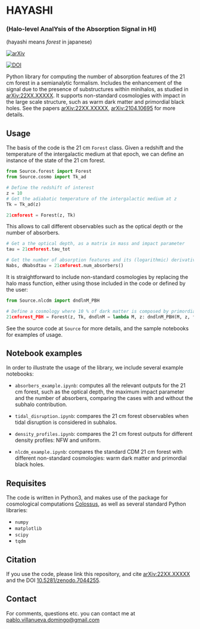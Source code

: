 # HAYASHI

### (Halo-level AnalYsis of the Absorption Signal in HI)

(hayashi means *forest* in japanese)

[![arXiv](https://img.shields.io/badge/arXiv-22XX.XXXXX-B31B1B.svg)](http://arxiv.org/abs/22XX.XXXXX)

[![DOI](https://zenodo.org/badge/DOI/10.5281/zenodo.7044255.svg)](https://doi.org/10.5281/zenodo.7044255)

Python library for computing the number of absorption features of the 21 cm forest in a semianalytic formalism. Includes the enhancement of the signal due to the presence of substructures within minihalos, as studied in [arXiv:22XX.XXXXX](https://arxiv.org/abs/22XX.XXXXX). It supports non-standard cosmologies with impact in the large scale structure, such as warm dark matter and primordial black holes. See the papers [arXiv:22XX.XXXXX](https://arxiv.org/abs/22XX.XXXXX), [arXiv:2104.10695](https://arxiv.org/abs/2104.10695) for more details.


## Usage

The basis of the code is the 21 cm `Forest` class. Given a redshift and the temperature of the intergalactic medium at that epoch, we can define an instance of the state of the 21 cm forest.

```python
from Source.forest import Forest
from Source.cosmo import Tk_ad

# Define the redshift of interest
z = 10
# Get the adiabatic temperature of the intergalactic medium at z
Tk = Tk_ad(z)

21cmforest = Forest(z, Tk)
```

 This allows to call different observables such as the optical depth or the number of absorbers.

 ```python
 # Get a the optical depth, as a matrix in mass and impact parameter
 tau = 21cmforest.tau_tot

 # Get the number of absorption features and its (logarithmic) derivative with respect to tau
 Nabs, dNabsdtau = 21cmforest.num_absorbers()
 ```

It is straightforward to include non-standard cosmologies by replacing the halo mass function, either using those included in the code or defined by the user:

```python
from Source.nlcdm import dndlnM_PBH

# Define a cosmology where 10 % of dark matter is composed by primordial black holes of 1 solar mass
21cmforest_PBH = Forest(z, Tk, dndlnM = lambda M, z: dndlnM_PBH(M, z, fpbh = 0.1, Mpbh = 1.))
```

See the source code at `Source` for more details, and the sample notebooks for examples of usage.


## Notebook examples

In order to illustrate the usage of the library, we include several example notebooks:

* `absorbers_example.ipynb`: computes all the relevant outputs for the 21 cm forest, such as the optical depth, the maximum impact parameter and the number of absorbers, comparing the cases with and without the subhalo contribution.

* `tidal_disruption.ipynb`: compares the 21 cm forest observables when tidal disruption is considered in subhalos.

* `density_profiles.ipynb`: compares the 21 cm forest outputs for different density profiles: NFW and uniform.

* `nlcdm_example.ipynb`: compares the standard CDM 21 cm forest with different non-standard cosmologies: warm dark matter and primordial black holes.


## Requisites

The code is written in Python3, and makes use of the package for cosmological computations [Colossus](https://bdiemer.bitbucket.io/colossus/), as well as several standard Python libraries:

* `numpy`
* `matplotlib`
* `scipy`
* `tqdm`


## Citation

If you use the code, please link this repository, and cite [arXiv:22XX.XXXXX](https://arxiv.org/abs/22XX.XXXXX) and the DOI [10.5281/zenodo.7044255](https://doi.org/10.5281/zenodo.7044255).


## Contact

For comments, questions etc. you can contact me at <pablo.villanueva.domingo@gmail.com>
